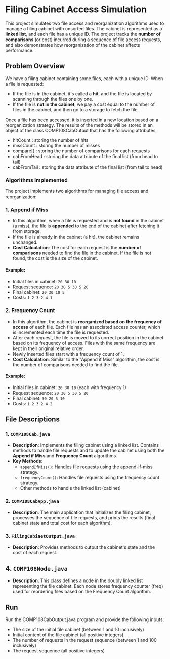 # Filing Cabinet Access Simulation

This project simulates two file access and reorganization algorithms used to manage a filing cabinet with unsorted files. The cabinet is represented as a **linked list**, and each file has a unique ID. The project tracks the **number of comparisons** (or cost) incurred during a sequence of file access requests, and also demonstrates how reorganization of the cabinet affects performance.

## Problem Overview

We have a filing cabinet containing some files, each with a unique ID. When a file is requested:
- If the file is in the cabinet, it's called a **hit**, and the file is located by scanning through the files one by one. 
- If the file is **not in the cabinet**, we pay a cost equal to the number of files in the cabinet, and then go to a storage to fetch the file.

Once a file has been accessed, it is inserted in a new location based on a reorganization strategy.
The results of the methods will be stored in an object of the class COMP108CabOutput that has the following attributes:
- hitCount : storing the number of hits
- missCount : storing the number of misses
- compare[] : storing the number of comparisons for each requests
- cabFromHead : storing the data attribute of the final list (from head to tail) 
- cabFromTail : storing the data attribute of the final list (from tail to head)

### Algorithms Implemented

The project implements two algorithms for managing file access and reorganization:

### 1. **Append if Miss**
- In this algorithm, when a file is requested and is **not found** in the cabinet (a miss), the file is **appended** to the end of the cabinet after fetching it from storage.
- If the file is already in the cabinet (a hit), the cabinet remains unchanged.
- **Cost Calculation**: The cost for each request is the **number of comparisons** needed to find the file in the cabinet. If the file is not found, the cost is the size of the cabinet.
  
#### Example:
- Initial files in cabinet: `20 30 10`
- Request sequence: `20 30 5 30 5 20`
- Final cabinet: `20 30 10 5`
- Costs: `1 2 3 2 4 1`

### 2. **Frequency Count**
- In this algorithm, the cabinet is **reorganized based on the frequency of access** of each file. Each file has an associated access counter, which is incremented each time the file is requested.
- After each request, the file is moved to its correct position in the cabinet based on its frequency of access. Files with the same frequency are kept in their original relative order.
- Newly inserted files start with a frequency count of 1.
- **Cost Calculation**: Similar to the "Append if Miss" algorithm, the cost is the number of comparisons needed to find the file.

#### Example:
- Initial files in cabinet: `20 30 10` (each with frequency 1)
- Request sequence: `20 30 5 30 5 20`
- Final cabinet: `30 20 5 10`
- Costs: `1 2 3 2 4 2`

## File Descriptions

### 1. `COMP108Cab.java`
- **Description**: Implements the filing cabinet using a linked list. Contains methods to handle file requests and to update the cabinet using both the **Append if Miss** and **Frequency Count** algorithms.
- **Key Methods**:
  - `appendIfMiss()`: Handles file requests using the append-if-miss strategy.
  - `frequencyCount()`: Handles file requests using the frequency count strategy.
  - Other methods to handle the linked list (cabinet)

### 2. `COMP108CabApp.java`
- **Description**: The main application that initializes the filing cabinet, processes the sequence of file requests, and prints the results (final cabinet state and total cost for each algorithm).

### 3. `FilingCabinetOutput.java`
- **Description**: Provides methods to output the cabinet's state and the cost of each request.

## 4. `COMP108Node.java`
- **Description**: This class defines a node in the doubly linked list representing the file cabinet. Each node stores frequency counter (freq) used for reordering files based on the Frequency Count algorithm.

## Run
Run the COMP108CabOutput.java program and provide the following inputs:

- The size of the initial file cabinet (between 1 and 10 inclusively)
- Initial content of the file cabinet (all positive integers)
- The number of requests in the request sequence (between 1 and 100 inclusively)
- The request sequence (all positive integers)
